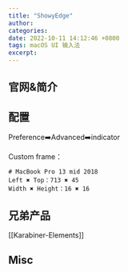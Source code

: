 ```yaml
---
title: "ShowyEdge"
author: 
categories: 
date: 2022-10-11 14:12:46 +0800
tags: macOS UI 输入法
excerpt: 
---
```




## 官网&简介



## 配置

Preference➡️Advanced➡️indicator

Custom frame：

```text
# MacBook Pro 13 mid 2018
Left ✖️ Top：713 ✖️ 45
Width ✖️ Height：16 ✖️ 16
```

## 兄弟产品

[[Karabiner-Elements]]



## Misc





